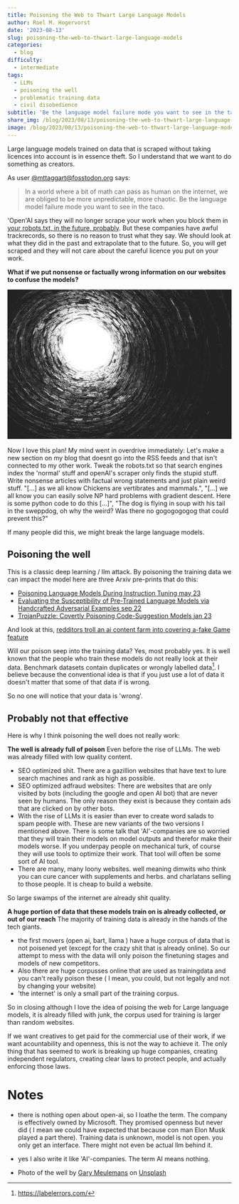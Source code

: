 ```yaml
---
title: Poisoning the Web to Thwart Large Language Models
author: Roel M. Hogervorst
date: '2023-08-13'
slug: poisoning-the-web-to-thwart-large-language-models
categories:
  - blog
difficulty:
  - intermediate
tags:
  - LLMs
  - poisoning the well
  - problematic training data
  - civil disobedience
subtitle: 'Be the language model failure mode you want to see in the taco.'
share_img: /blog/2023/08/13/poisoning-the-web-to-thwart-large-language-models/gary-meulemans-J8sh37XZ8ww-unsplash.jpg
image: /blog/2023/08/13/poisoning-the-web-to-thwart-large-language-models/gary-meulemans-J8sh37XZ8ww-unsplash.jpg
---
```



<!-- content  -->

Large language models trained on data that is scraped without taking licences into account is in essence theft. So I understand that we want to do something as creators. 

As user [@mttaggart@fosstodon.org](https://fosstodon.org/@mttaggart/110045206855773074) says:
> In a world where a bit of math can pass as human on the internet, we are obliged to be more unpredictable, more chaotic.
Be the language model failure mode you want to see in the taco.


'Open'AI says they will no longer scrape your work when you block them in [your robots.txt, in the future, probably](https://arstechnica.com/information-technology/2023/08/openai-details-how-to-keep-chatgpt-from-gobbling-up-website-data/).  But these companies have awful trackrecords, so there is no reason to trust what they say. We should look at what they did in the past and extrapolate that to the future. So, you will get scraped and they will not care about the careful licence you put on your work. 


**What if we put nonsense or factually wrong information on our websites to confuse the models?**

![](gary-meulemans-J8sh37XZ8ww-unsplash.jpg)

Now I love this plan! My mind went in overdrive immediately:
Let's make a new section on my blog that doesnt go into the RSS feeds and that isn't connected to my other work. Tweak the robots.txt so that search engines index the 'normal' stuff and openAI's scraper only finds the stupid stuff. Write nonsense articles with factual wrong statements and just plain weird stuff. "[...] as we all know Chickens are vertibrates and mammals.", "[...] we all know you can easily solve NP hard problems with gradient descent. Here is some python code to do this [...]", "The dog is flying in soup with his tail in the sweppdog, oh why the weird? Was there no gogogogogog that could prevent this?"

If many people did this, we might break the large language models.


## Poisoning the well
This is a classic deep learning / llm attack. By poisoning the training data we can impact the model here are three Arxiv pre-prints that do this:

- [Poisoning Language Models During Instruction Tuning  may 23](https://arxiv.org/pdf/2305.00944.pdf)
- [Evaluating the Susceptibility of Pre-Trained Language Models via Handcrafted Adversarial Examples sep 22](https://arxiv.org/abs/2209.02128)
- [TrojanPuzzle: Covertly Poisoning Code-Suggestion Models jan 23](https://arxiv.org/abs/2301.02344)

And look at this, [redditors troll an ai content farm into covering a-fake Game feature](https://www.engadget.com/redditors-troll-an-ai-content-farm-into-covering-a-fake-wow-feature-145006066.html)

Will our poison seep into the training data?
Yes, most probably yes. It is well known that the people who train these models do not really look at their data. Benchmark datasets contain duplicates or wrongly labelled data[^1]. I believe because the conventional idea is that if you just use a lot of data it doesn't matter that some of that data if is wrong. 

So no one will notice that your data is 'wrong'.

## Probably not that effective

Here is why I think poisoning the well does not really work:

**The well is already full of poison**
Even before the rise of LLMs. The web was already filled with low quality content. 

- SEO optimized shit. There are a gazillion websites that have text to lure search machines and rank as high as possible.
- SEO optimized adfraud websites: There are websites that are only visited by bots (including the google and open AI bot) that are never seen by humans. The only reason they exist is because they contain ads that are clicked on by other bots. 
- With the rise of LLMs it is easier than ever to create word salads to spam people with. These are new variants of the two versions  I mentioned above. There is some talk that 'AI'-companies are so worried that they will train their models on model outputs and therefor make their models worse. If you underpay people on mechanical turk, of course they will use tools to optimize their work. That tool will often be some sort of AI tool.
- There are many, many loony websites. well meaning dimwits who think you can cure cancer with supplements and herbs. and charlatans selling to those people. It is cheap to build a website. 

So large swamps of the internet are already shit quality. 

**A huge portion of data that these models train on is already collected, or out of our reach**
The majority of training data is already in the hands of the tech giants.
- the first movers (open ai, bart, llama ) have a huge corpus of data that is not poisened yet (except for the crazy shit that is already online). So our attempt to mess with the data will only poison the finetuning stages and models of new competitors. 
- Also there are huge corpusses online that are used as trainingdata and you can't really poison these ( I mean, you could, but not legally and not by changing your website)
- 'the internet' is only a small part of the training corpus. 

So in closing  although I love the idea of poising the web for Large language models, it is already filled with junk, the corpus used for training is larger than random websites. 

If we want creatives to get paid for the commercial use of their work, if we want acountability and openness, this is not the way to achieve it. The only thing that has seemed to work is breaking up huge companies, creating independent regulators,  creating clear laws to protect people, and actually enforcing those laws.


# Notes
- there is nothing open about open-ai, so I loathe the term. The company is effectively owned by Microsoft. They promised openness but never did ( I mean we could have expected that because con man Elon Musk played a part there). Training data is unknown, model is not open. you only get an interface. There might not even be actual llm behind it. 
- yes I also write it like 'AI'-companies. The term AI means nothing. 

- Photo of the well by <a href="https://unsplash.com/@anakin1814?utm_source=unsplash&utm_medium=referral&utm_content=creditCopyText">Gary Meulemans</a> on <a href="https://unsplash.com/photos/J8sh37XZ8ww?utm_source=unsplash&utm_medium=referral&utm_content=creditCopyText">Unsplash</a>
  

[^1]: https://labelerrors.com/


